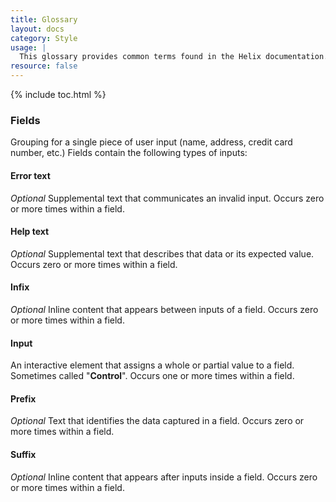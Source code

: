 ```yaml
---
title: Glossary
layout: docs
category: Style
usage: |
  This glossary provides common terms found in the Helix documentation.
resource: false
---
```


{% include toc.html %}

### Fields

Grouping for a single piece of user input (name, address, credit card number, etc.) Fields contain the following types of inputs:

#### Error text

*Optional* Supplemental text that communicates an invalid input. Occurs zero or more times within a field.

#### Help text

*Optional* Supplemental text that describes that data or its expected value. Occurs zero or more times within a field.

#### Infix

*Optional* Inline content that appears between inputs of a field. Occurs zero or more times within a field.

#### Input

An interactive element that assigns a whole or partial value to a field. Sometimes called "**Control**". Occurs one or more times within a field.

#### Prefix

*Optional* Text that identifies the data captured in a field. Occurs zero or more times within a field.

#### Suffix

*Optional* Inline content that appears after inputs inside a field. Occurs zero or more times within a field.
